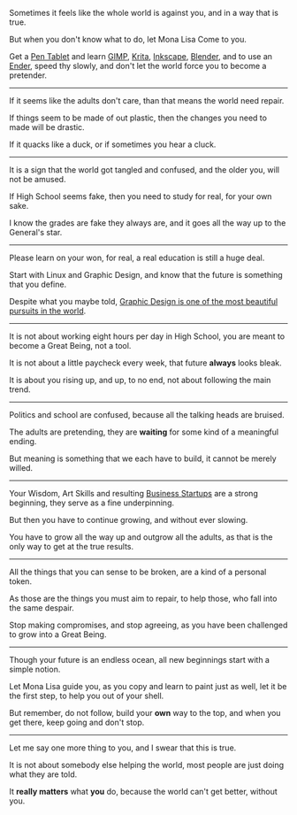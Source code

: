 Sometimes it feels like the whole world is against you,
and in a way that is true.

But when you don't know what to do,
let Mona Lisa Come to you.

Get a [Pen Tablet] and learn [GIMP], [Krita], [Inkscape], [Blender], and to use an [Ender],
speed thy slowly, and don't let the world force you to become a pretender.

---

If it seems like the adults don't care,
than that means the world need repair.

If things seem to be made of out plastic,
then the changes you need to made will be drastic.

If it quacks like a duck,
or if sometimes you hear a cluck.

---

It is a sign that the world got tangled and confused,
and the older you, will not be amused.

If High School seems fake,
then you need to study for real, for your own sake.

I know the grades are fake they always are,
and it goes all the way up to the General's star.

---

Please learn on your won, for real,
a real education is still a huge deal.

Start with Linux and Graphic Design,
and know that the future is something that you define.

Despite what you maybe told,
[Graphic Design is one of the most beautiful pursuits in the world][1].

---

It is not about working eight hours per day in High School,
you are meant to become a Great Being, not a tool.

It is not about a little paycheck every week,
that future __always__ looks bleak.

It is about you rising up, and up, to no end,
not about following the main trend.

---

Politics and school are confused,
because all the talking heads are bruised.

The adults are pretending,
they are __waiting__ for some kind of a meaningful ending.

But meaning is something that we each have to build,
it cannot be merely willed.

---

Your Wisdom, Art Skills and resulting [Business Startups][2] are a strong beginning,
they serve as a fine underpinning.

But then you have to continue growing,
and without ever slowing.

You have to grow all the way up and outgrow all the adults,
as that is the only way to get at the true results.

---

All the things that you can sense to be broken,
are a kind of a personal token.

As those are the things you must aim to repair,
to help those, who fall into the same despair.

Stop making compromises, and stop agreeing,
as you have been challenged to grow into a Great Being.

---

Though your future is an endless ocean,
all new beginnings start with a simple notion.

Let Mona Lisa guide you, as you copy and learn to paint just as well,
let it be the first step, to help you out of your shell.

But remember, do not follow, build your __own__ way to the top,
and when you get there, keep going and don't stop.

---

Let me say one more thing to you,
and I swear that this is true.

It is not about somebody else helping the world,
most people are just doing what they are told.

It __really matters__ what __you__ do,
because the world can't get better, without you.

[1]: https://cgsociety.org/
[2]: https://www.youtube.com/watch?v=ZoqgAy3h4OM
[GIMP]: https://www.youtube.com/results?search_query=GIMP+Tutorial
[Krita]: https://www.youtube.com/results?search_query=Krita+Tutorial
[Inkscape]: https://www.youtube.com/results?search_query=Inkscape+Tutorial
[Blender]: https://www.youtube.com/results?search_query=Blender+Tutorial
[Pen Tablet]: https://www.youtube.com/results?search_query=Pen+Tablet
[Ender]: https://www.youtube.com/watch?v=gokN9xNG94U
